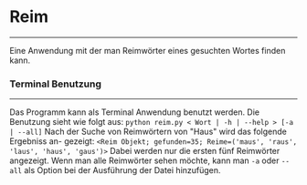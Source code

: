 # Reim
---
Eine Anwendung mit der man Reimwörter eines gesuchten Wortes finden kann.

### Terminal Benutzung 
---
Das Programm kann als Terminal Anwendung benutzt werden. Die Benutzung sieht
wie folgt aus: 
`python reim.py < Wort | -h | --help > [-a | --all]`
Nach der Suche von Reimwörtern von "Haus" wird das folgende Ergebniss an-
gezeigt:
`<Reim Objekt; gefunden=35; Reime=('maus', 'raus', 'laus', 'haus', 'gaus')>`
Dabei werden nur die ersten fünf Reimwörter angezeigt. Wenn man alle
Reimwörter sehen möchte, kann man `-a` oder `--all` als Option bei der
Ausführung der Datei hinzufügen. 
